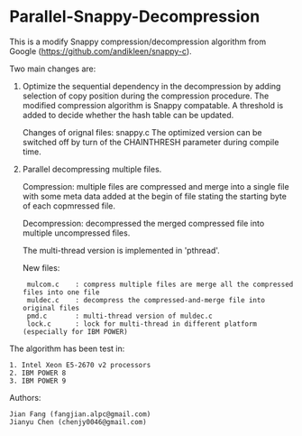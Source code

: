# Parallel-Snappy-Decompression
This is a modify Snappy compression/decompression algorithm from Google
(https://github.com/andikleen/snappy-c).

Two main changes are:

1) Optimize the sequential dependency in the decompression by adding selection of copy position during the compression procedure. The modified compression algorithm is Snappy compatable. A threshold is added to decide whether the hash table can be
updated.

    Changes of orignal files: snappy.c
    The optimized version can be switched off by turn of the CHAINTHRESH parameter during compile time.

2) Parallel decompressing multiple files.

    Compression: multiple files are compressed and merge into a single file with some meta data added at the begin of file stating the starting byte of each copmressed file.

    Decompression: decompressed the merged compressed file into multiple uncompressed files.

    The multi-thread version is implemented in 'pthread'.
    
    New files:
    
        mulcom.c    : compress multiple files are merge all the compressed files into one file   
        muldec.c    : decompress the compressed-and-merge file into original files
        pmd.c       : multi-thread version of muldec.c
        lock.c      : lock for multi-thread in different platform (especially for IBM POWER)

The algorithm has been test in:

    1. Intel Xeon E5-2670 v2 processors
    2. IBM POWER 8
    3. IBM POWER 9

Authors:

    Jian Fang (fangjian.alpc@gmail.com)
    Jianyu Chen (chenjy0046@gmail.com)

